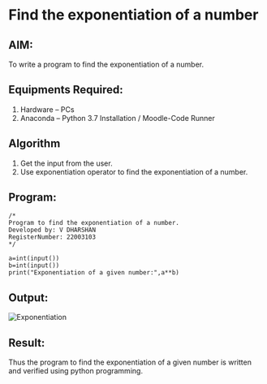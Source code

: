 # Find the exponentiation of a number

## AIM:
To write a program to find the exponentiation of a number.

## Equipments Required:
1. Hardware – PCs
2. Anaconda – Python 3.7 Installation / Moodle-Code Runner

## Algorithm
1. Get the input from the user.
2. Use exponentiation operator to find the exponentiation of a number.

## Program:
```
/*
Program to find the exponentiation of a number.
Developed by: V DHARSHAN
RegisterNumber: 22003103
*/
```
```
a=int(input())
b=int(input())
print("Exponentiation of a given number:",a**b) 

```

## Output:


![Exponentiation](https://user-images.githubusercontent.com/113497491/191748924-3d1e2ced-fa9d-45e0-91fb-b18c0626af8f.png)




## Result:
Thus the program to find the exponentiation of a given number is written and verified using python programming.
